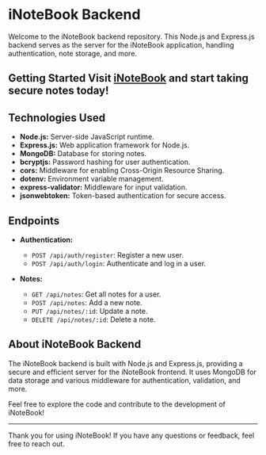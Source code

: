 # iNoteBook Backend

Welcome to the iNoteBook backend repository. This Node.js and Express.js backend serves as the server for the iNoteBook application, handling authentication, note storage, and more.

## Getting Started Visit [iNoteBook](https://cloudinotebook.netlify.app/) and start taking secure notes today! 

## Technologies Used

- **Node.js:** Server-side JavaScript runtime.
- **Express.js:** Web application framework for Node.js.
- **MongoDB:** Database for storing notes.
- **bcryptjs:** Password hashing for user authentication.
- **cors:** Middleware for enabling Cross-Origin Resource Sharing.
- **dotenv:** Environment variable management.
- **express-validator:** Middleware for input validation.
- **jsonwebtoken:** Token-based authentication for secure access.


## Endpoints

- **Authentication:**
  - `POST /api/auth/register`: Register a new user.
  - `POST /api/auth/login`: Authenticate and log in a user.

- **Notes:**
  - `GET /api/notes`: Get all notes for a user.
  - `POST /api/notes`: Add a new note.
  - `PUT /api/notes/:id`: Update a note.
  - `DELETE /api/notes/:id`: Delete a note.

## About iNoteBook Backend

The iNoteBook backend is built with Node.js and Express.js, providing a secure and efficient server for the iNoteBook frontend. It uses MongoDB for data storage and various middleware for authentication, validation, and more.

Feel free to explore the code and contribute to the development of iNoteBook!

---

Thank you for using iNoteBook! If you have any questions or feedback, feel free to reach out.
